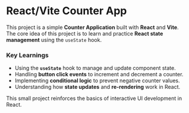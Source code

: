# React/Vite Counter App

This project is a simple **Counter Application** built with **React** and **Vite**.  
The core idea of this project is to learn and practice **React state management** using the `useState` hook.

### Key Learnings
- Using the **`useState`** hook to manage and update component state.
- Handling **button click events** to increment and decrement a counter.
- Implementing **conditional logic** to prevent negative counter values.
- Understanding how **state updates** and **re-rendering** work in React.

This small project reinforces the basics of interactive UI development in React.
